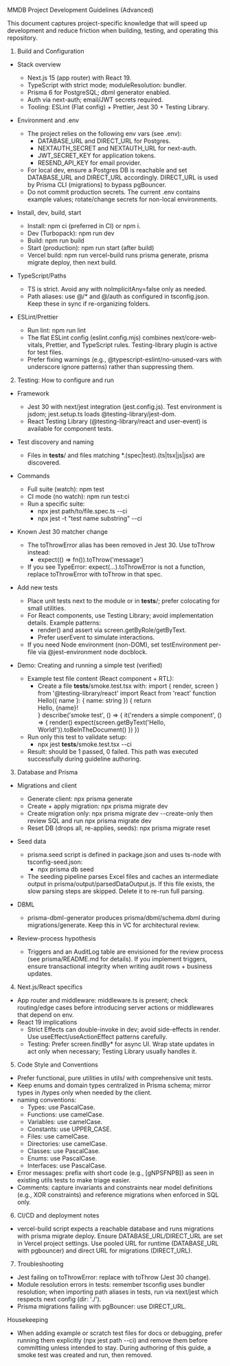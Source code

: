 MMDB Project Development Guidelines (Advanced)

This document captures project-specific knowledge that will speed up development and reduce friction when building, testing, and operating this repository.

1. Build and Configuration

- Stack overview
  - Next.js 15 (app router) with React 19.
  - TypeScript with strict mode; moduleResolution: bundler.
  - Prisma 6 for PostgreSQL; dbml generator enabled.
  - Auth via next-auth; email/JWT secrets required.
  - Tooling: ESLint (Flat config) + Prettier, Jest 30 + Testing Library.

- Environment and .env
  - The project relies on the following env vars (see .env):
    - DATABASE_URL and DIRECT_URL for Postgres.
    - NEXTAUTH_SECRET and NEXTAUTH_URL for next-auth.
    - JWT_SECRET_KEY for application tokens.
    - RESEND_API_KEY for email provider.
  - For local dev, ensure a Postgres DB is reachable and set DATABASE_URL and DIRECT_URL accordingly. DIRECT_URL is used by Prisma CLI (migrations) to bypass pgBouncer.
  - Do not commit production secrets. The current .env contains example values; rotate/change secrets for non-local environments.

- Install, dev, build, start
  - Install: npm ci (preferred in CI) or npm i.
  - Dev (Turbopack): npm run dev
  - Build: npm run build
  - Start (production): npm run start (after build)
  - Vercel build: npm run vercel-build runs prisma generate, prisma migrate deploy, then next build.

- TypeScript/Paths
  - TS is strict. Avoid any with noImplicitAny=false only as needed.
  - Path aliases: use @/* and @/auth as configured in tsconfig.json. Keep these in sync if re-organizing folders.

- ESLint/Prettier
  - Run lint: npm run lint
  - The flat ESLint config (eslint.config.mjs) combines next/core-web-vitals, Prettier, and TypeScript rules. Testing-library plugin is active for test files.
  - Prefer fixing warnings (e.g., @typescript-eslint/no-unused-vars with underscore ignore patterns) rather than suppressing them.

2. Testing: How to configure and run

- Framework
  - Jest 30 with next/jest integration (jest.config.js). Test environment is jsdom; jest.setup.ts loads @testing-library/jest-dom.
  - React Testing Library (@testing-library/react and user-event) is available for component tests.

- Test discovery and naming
  - Files in __tests__/ and files matching *.(spec|test).(ts|tsx|js|jsx) are discovered.

- Commands
  - Full suite (watch): npm test
  - CI mode (no watch): npm run test:ci
  - Run a specific suite:
    - npx jest path/to/file.spec.ts --ci
    - npx jest -t "test name substring" --ci

- Known Jest 30 matcher change
  - The toThrowError alias has been removed in Jest 30. Use toThrow instead:
    - expect(() => fn()).toThrow('message')
  - If you see TypeError: expect(...).toThrowError is not a function, replace toThrowError with toThrow in that spec.

- Add new tests
  - Place unit tests next to the module or in __tests__/; prefer colocating for small utilities.
  - For React components, use Testing Library; avoid implementation details. Example patterns:
    - render(<Component />) and assert via screen.getByRole/getByText.
    - Prefer userEvent to simulate interactions.
  - If you need Node environment (non-DOM), set testEnvironment per-file via @jest-environment node docblock.

- Demo: Creating and running a simple test (verified)
  - Example test file content (React component + RTL):
    - Create a file __tests__/smoke.test.tsx with:
      import { render, screen } from '@testing-library/react'
      import React from 'react'
      function Hello({ name }: { name: string }) { return <div>Hello, {name}!</div> }
      describe('smoke test', () => {
        it('renders a simple component', () => {
          render(<Hello name="World" />)
          expect(screen.getByText('Hello, World!')).toBeInTheDocument()
        })
      })
  - Run only this test to validate setup:
    - npx jest __tests__/smoke.test.tsx --ci
  - Result: should be 1 passed, 0 failed. This path was executed successfully during guideline authoring.

3. Database and Prisma

- Migrations and client
  - Generate client: npx prisma generate
  - Create + apply migration: npx prisma migrate dev
  - Create migration only: npx prisma migrate dev --create-only then review SQL and run npx prisma migrate dev
  - Reset DB (drops all, re-applies, seeds): npx prisma migrate reset

- Seed data
  - prisma.seed script is defined in package.json and uses ts-node with tsconfig-seed.json:
    - npx prisma db seed
  - The seeding pipeline parses Excel files and caches an intermediate output in prisma/output/parsedDataOutput.js. If this file exists, the slow parsing steps are skipped. Delete it to re-run full parsing.

- DBML
  - prisma-dbml-generator produces prisma/dbml/schema.dbml during migrations/generate. Keep this in VC for architectural review.

- Review-process hypothesis
  - Triggers and an AuditLog table are envisioned for the review process (see prisma/README.md for details). If you implement triggers, ensure transactional integrity when writing audit rows + business updates.

4. Next.js/React specifics

- App router and middleware: middleware.ts is present; check routing/edge cases before introducing server actions or middlewares that depend on env.
- React 19 implications
  - Strict Effects can double-invoke in dev; avoid side-effects in render. Use useEffect/useActionEffect patterns carefully.
  - Testing: Prefer screen.findBy* for async UI. Wrap state updates in act only when necessary; Testing Library usually handles it.

5. Code Style and Conventions

- Prefer functional, pure utilities in utils/ with comprehensive unit tests.
- Keep enums and domain types centralized in Prisma schema; mirror types in /types only when needed by the client.
- naming conventions:
  - Types: use PascalCase.
  - Functions: use camelCase.
  - Variables: use camelCase.
  - Constants: use UPPER_CASE.
  - Files: use camelCase.
  - Directories: use camelCase.
  - Classes: use PascalCase.
  - Enums: use PascalCase.
  - Interfaces: use PascalCase.
- Error messages: prefix with short code (e.g., [gNPSFNPB]) as seen in existing utils tests to make triage easier.
- Comments: capture invariants and constraints near model definitions (e.g., XOR constraints) and reference migrations when enforced in SQL only.

6. CI/CD and deployment notes

- vercel-build script expects a reachable database and runs migrations with prisma migrate deploy. Ensure DATABASE_URL/DIRECT_URL are set in Vercel project settings. Use pooled URL for runtime (DATABASE_URL with pgbouncer) and direct URL for migrations (DIRECT_URL).

7. Troubleshooting

- Jest failing on toThrowError: replace with toThrow (Jest 30 change).
- Module resolution errors in tests: remember tsconfig uses bundler resolution; when importing path aliases in tests, run via next/jest which respects next config (dir: './').
- Prisma migrations failing with pgBouncer: use DIRECT_URL.

Housekeeping

- When adding example or scratch test files for docs or debugging, prefer running them explicitly (npx jest path --ci) and remove them before committing unless intended to stay. During authoring of this guide, a smoke test was created and run, then removed.
